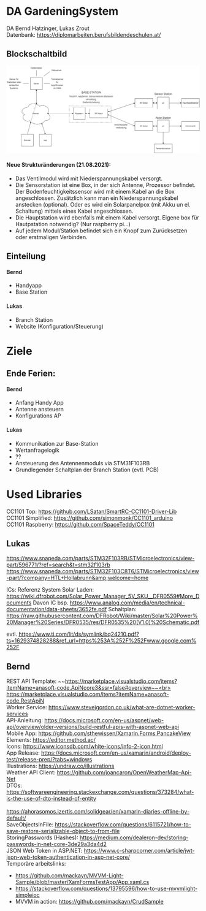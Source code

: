 # DA GardeningSystem
DA Bernd Hatzinger, Lukas Zrout<br>
Datenbank: https://diplomarbeiten.berufsbildendeschulen.at/

## Blockschaltbild
<img src="./Aufgabenstellung/SmartGardeningSystem_V3.png">

#### Neue Strukturänderungen (21.08.2021):
- Das Ventilmodul wird mit Niederspannungskabel versorgt.
- Die Sensorstation ist eine Box, in der sich Antenne, Prozessor befindet. 
Der Bodenfeuchtigkeitssensor wird mit einem Kabel an die Box angeschlossen. 
Zusätzlich kann man ein Niederspannungskabel anstecken (optional). Oder es wird ein Solarpanelpox (mit Akku un el. Schaltung) mittels eines Kabel angeschlossen.
- Die Hauptstation wird ebenfalls mit einem Kabel versorgt. Eigene box für Hautpstation notwendig? (Nur raspberry pi...)
- Auf jedem Modul/Station befindet sich ein Knopf zum Zurücksetzen oder erstmaligen Verbinden.

## Einteilung
#### Bernd
- Handyapp
- Base Station
#### Lukas
- Branch Station
- Website (Konfiguration/Steuerung)

# Ziele
## Ende Ferien:
#### Bernd
- Anfang Handy App
- Antenne ansteuern
- Konfigurations AP
#### Lukas
- Kommunikation zur Base-Station
- Wertanfragelogik
- ??
- Ansteuerung des Antennenmoduls via STM31F103RB
- Grundlegender Schaltplan der Branch Station (evtl. PCB)

# Used Libraries
CC1101 Top: https://github.com/LSatan/SmartRC-CC1101-Driver-Lib<br>
CC1101 Simplified: https://github.com/simonmonk/CC1101_arduino<br>
CC1101 Raspberry: https://github.com/SpaceTeddy/CC1101<br>

## Lukas
https://www.snapeda.com/parts/STM32F103RB/STMicroelectronics/view-part/596771/?ref=search&t=stm32f103rb
https://www.snapeda.com/parts/STM32F103C8T6/STMicroelectronics/view-part/?company=HTL+Hollabrunn&amp;welcome=home

ICs:
Referenz System Solar Laden: https://wiki.dfrobot.com/Solar_Power_Manager_5V_SKU__DFR0559#More_Documents
Davon IC bsp. https://www.analog.com/media/en/technical-documentation/data-sheets/3652fe.pdf
Schaltplan: https://raw.githubusercontent.com/DFRobot/Wiki/master/Solar%20Power%20Manager%20Series/DFR0535/res/DFR0535%20(V1.0)%20Schematic.pdf

evtl. https://www.ti.com/lit/ds/symlink/bq24210.pdf?ts=1629374828288&ref_url=https%253A%252F%252Fwww.google.com%252F
## Bernd
REST API Template: ~~https://marketplace.visualstudio.com/items?itemName=anasoft-code.ApiNcore3&ssr=false#overview~~<br>
                   https://marketplace.visualstudio.com/items?itemName=anasoft-code.RestApiN<br>
Worker Service: https://www.stevejgordon.co.uk/what-are-dotnet-worker-services<br>
API-Anleitung: https://docs.microsoft.com/en-us/aspnet/web-api/overview/older-versions/build-restful-apis-with-aspnet-web-api<br>
Mobile App: https://github.com/sthewissen/Xamarin.Forms.PancakeView<br>
Elements: https://editor.method.ac/<br>
Icons: https://www.iconsdb.com/white-icons/info-2-icon.html<br>
App Release: https://docs.microsoft.com/en-us/xamarin/android/deploy-test/release-prep/?tabs=windows<br>
Illustrations: https://undraw.co/illustrations<br>
Weather API Client: https://github.com/joancaron/OpenWeatherMap-Api-Net<br>
DTOs: https://softwareengineering.stackexchange.com/questions/373284/what-is-the-use-of-dto-instead-of-entity<br><br>
https://ahorasomos.izertis.com/solidgear/en/xamarin-diaries-offline-by-default/<br>
SaveObjectsInFile: https://stackoverflow.com/questions/6115721/how-to-save-restore-serializable-object-to-from-file<br>
StoringPasswords (Hashes): https://medium.com/dealeron-dev/storing-passwords-in-net-core-3de29a3da4d2<br>
JSON Web Token in ASP.NET: https://www.c-sharpcorner.com/article/jwt-json-web-token-authentication-in-asp-net-core/<br>
Temporäre arbeitslinks:<br>
- https://github.com/mackayn/MVVM-Light-Sample/blob/master/XamFormsTestApp/App.xaml.cs
- https://stackoverflow.com/questions/13795596/how-to-use-mvvmlight-simpleioc
- MVVM in action: https://github.com/mackayn/CrudSample
